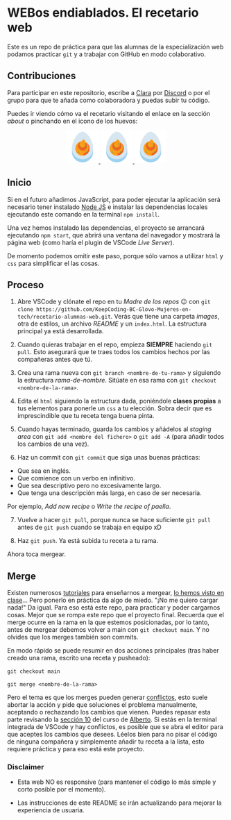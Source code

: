 # WEBos endiablados. El recetario web

Este es un repo de práctica para que las alumnas de la especialización web podamos practicar `git` y a trabajar con GitHub en modo colaborativo.

## Contribuciones

Para participar en este repositorio, escribe a [Clara](https://github.com/claraMirandaZ) por [Discord](https://discord.com/channels/1005086932998561815/1006149531408281691) o por el grupo para que te añada como colaboradora y puedas subir tu código.

Puedes ir viendo cómo va el recetario visitando el enlace en la sección _about_ o pinchando en el icono de los huevos:

<div align=center>
  <a href="" target="_blank">
    <img src="https://github.com/KeepCoding-BC-Glovo-Mujeres-en-tech/recetario-alumnas-web/blob/main/images/deviled-egg-icon.png" style=" width:75px"/>
    <img src="https://github.com/KeepCoding-BC-Glovo-Mujeres-en-tech/recetario-alumnas-web/blob/main/images/deviled-egg-icon.png" style=" width:75px"/>
    <img src="https://github.com/KeepCoding-BC-Glovo-Mujeres-en-tech/recetario-alumnas-web/blob/main/images/deviled-egg-icon.png" style=" width:75px"/>
  </a>
</div>

## Inicio

Si en el futuro añadimos JavaScript, para poder ejecutar la aplicación será necesario tener instalado [Node JS](https://nodejs.org/) e instalar las dependencias locales ejecutando este comando en la terminal `npm install`.

Una vez hemos instalado las dependencias, el proyecto se arrancará ejecutando `npm start`, que abrirá una ventana del navegador y mostrará la página web (como haría el plugin de VSCode _Live Server_).

De momento podemos omitir este paso, porque sólo vamos a utilizar `html` y `css` para simplificar el las cosas.

## Proceso

1. Abre VSCode y clónate el repo en tu _Madre de los repos_ 😉 con `git clone https://github.com/KeepCoding-BC-Glovo-Mujeres-en-tech/recetario-alumnas-web.git`. Verás que tiene una carpeta _images_, otra de estilos, un archivo _README_ y un `index.html`. La estructura principal ya está desarrollada.

2. Cuando quieras trabajar en el repo, empieza **SIEMPRE** haciendo `git pull`. Esto asegurará que te traes todos los cambios hechos por las compañeras antes que tú.

3. Crea una rama nueva con `git branch <nombre-de-tu-rama>` y siguiendo la estructura _rama-de-nombre_. Sitúate en esa rama con `git checkout <nombre-de-la-rama>`.

4. Edita el `html` siguiendo la estructura dada, poniéndole **clases propias** a tus elementos para ponerle un `css` a tu elección. Sobra decir que es imprescindible que tu receta tenga buena pinta.

5. Cuando hayas terminado, guarda los cambios y añádelos al _staging area_ con `git add <nombre del fichero>` o `git add -A` (para añadir todos los cambios de una vez).

6. Haz un commit con `git commit` que siga unas buenas prácticas:
- Que sea en inglés.
- Que comience con un verbo en infinitivo.
- Que sea descriptivo pero no excesivamente largo.
- Que tenga una descripción más larga, en caso de ser necesaria.

Por ejemplo, _Add new recipe_ o _Write the recipe of paella_.

7. Vuelve a hacer `git pull`, porque nunca se hace suficiente `git pull` antes de `git push` cuando se trabaja en equipo xD

8. Haz `git push`. Ya está subida tu receta a tu rama.

Ahora toca mergear.

## Merge

Existen numerosos [tutoriales](https://www.freecodecamp.org/espanol/news/la-guia-definitiva-para-git-merge-y-git-rebase/) para enseñarnos a mergear, [lo hemos visto en clase](https://plataforma.keepcoding.io/courses/13532/lectures/215372)... Pero ponerlo en práctica da algo de miedo. "¡No me quiero cargar nada!" Da igual. Para eso está este repo, para practicar y poder cargarnos cosas. Mejor que se rompa este repo que el proyecto final.
Recuerda que el merge ocurre en la rama en la que estemos posicionadas, por lo tanto, antes de mergear debemos volver a main con `git checkout main`. Y no olvides que los merges también son commits.

En modo rápido se puede resumir en dos acciones principales (tras haber creado una rama, escrito una receta y pusheado):
```
git checkout main
```

```
git merge <nombre-de-la-rama>
```
Pero el tema es que los merges pueden generar [conflictos](https://styde.net/ramas-y-resolucion-de-conflictos-en-git/), esto suele abortar la acción y pide que soluciones el problema manualmente, aceptando o rechazando los cambios que vienen. Puedes repasar esta parte revisando la [sección 10](https://plataforma.keepcoding.io/courses/13532/lectures/230695) del curso de [Alberto](https://github.com/kasappeal). Si estás en la terminal integrada de VSCode y hay conflictos, es posible que se abra el editor para que aceptes los cambios que desees. Léelos bien para no pisar el código de ninguna compañera y simplemente añadir tu receta a la lista, esto requiere práctica y para eso está este proyecto.

### Disclaimer

- Esta web NO es responsive (para mantener el código lo más simple y corto posible por el momento).

- Las instrucciones de este README se irán actualizando para mejorar la experiencia de usuaria.
